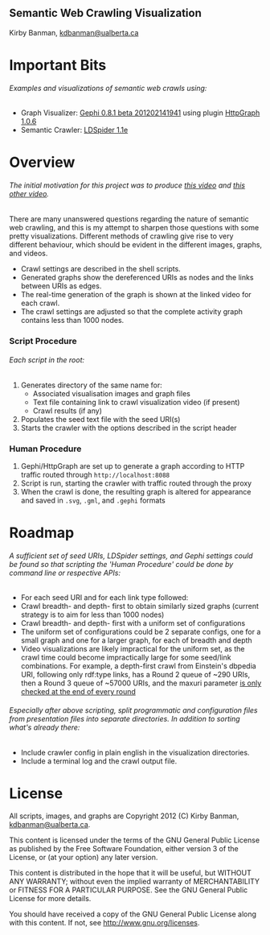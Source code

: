 ## Semantic Web Crawling Visualization
Kirby Banman, <kdbanman@ualberta.ca>

# Important Bits

###### Examples and visualizations of semantic web crawls using:

- Graph Visualizer: [Gephi 0.8.1 beta 201202141941](http://gephi.org/) using plugin [HttpGraph 1.0.6](https://gephi.org/plugins/http-graph/)
- Semantic Crawler: [LDSpider 1.1e](http://code.google.com/p/ldspider/)

# Overview

###### The initial motivation for this project was to produce [this video](http://www.youtube.com/watch?v=CCBvwWIba3c) and [this other video](http://www.youtube.com/watch?v=w9UKUpyqw_4).

There are many unanswered questions regarding the nature of semantic web crawling, and this is my attempt to sharpen those questions with some pretty visualizations.  Different methods of crawling give rise to very different behaviour, which should be evident in the different images, graphs, and videos.

- Crawl settings are described in the shell scripts.
- Generated graphs show the dereferenced URIs as nodes and the links between URIs as edges.
- The real-time generation of the graph is shown at the linked video for each crawl.
- The crawl settings are adjusted so that the complete activity graph contains less than 1000 nodes.

### Script Procedure

###### Each script in the root:

1. Generates directory of the same name for:
    - Associated visualisation images and graph files 
    - Text file containing link to crawl visualization video (if present)
    - Crawl results (if any)
2. Populates the seed text file with the seed URI(s)
3. Starts the crawler with the options described in the script header

### Human Procedure

1. Gephi/HttpGraph are set up to generate a graph according to HTTP traffic routed through `http://localhost:8088`
2. Script is run, starting the crawler with traffic routed through the proxy
3. When the crawl is done, the resulting graph is altered for appearance and saved in `.svg`, `.gml`, and `.gephi` formats

# Roadmap

###### A sufficient set of seed URIs, LDSpider settings, and Gephi settings could be found so that scripting the 'Human Procedure' could be done by command line or respective APIs:
- For each seed URI and for each link type followed:
- Crawl breadth- and depth- first to obtain similarly sized graphs (current strategy is to aim for less than 1000 nodes)
- Crawl breadth- and depth- first with a uniform set of configurations
- The uniform set of configurations could be 2 separate configs, one for a small graph and one for a larger graph, for each of breadth and depth
- Video visualizations are likely impractical for the uniform set, as the crawl time could become impractically large for some seed/link combinations.  For example, a depth-first crawl from Einstein's dbpedia URI, following only rdf:type links, has a Round 2 queue of ~290 URIs, then a Round 3 queue of ~57000 URIs, and the  maxuri parameter [is only checked at the end of every round](http://code.google.com/p/ldspider/source/browse/trunk/src/com/ontologycentral/ldspider/Crawler.java#358)

###### Especially after above scripting, split programmatic and configuration files from presentation files into separate directories.  In addition to sorting what's already there:
- Include crawler config in plain english in the visualization directories.
- Include a terminal log and the crawl output file.

# License

All scripts, images, and graphs are Copyright 2012 (C) Kirby Banman, <kdbanman@ualberta.ca>.

This content is licensed under the terms of the GNU General Public License as published by the Free Software Foundation, either version 3 of the License, or (at your option) any later version.

This content is distributed in the hope that it will be useful, but WITHOUT ANY WARRANTY; without even the implied warranty of MERCHANTABILITY or FITNESS FOR A PARTICULAR PURPOSE. See the GNU General Public License for more details.

You should have received a copy of the GNU General Public License along with this content.  If not, see <http://www.gnu.org/licenses>.
